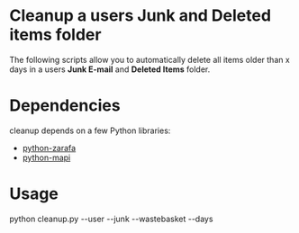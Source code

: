 Cleanup a users Junk and Deleted items folder
=====

The following scripts allow you to automatically delete all items older than x days in a users **Junk E-mail** and **Deleted Items** folder.

Dependencies
============

cleanup depends on a few Python libraries:

* [python-zarafa](https://github.com/zarafagroupware/python-zarafa.git)
* [python-mapi](https://download.zarafa.com/community/final/)
 

Usage
=====

  python cleanup.py --user <user> --junk --wastebasket --days <days>
